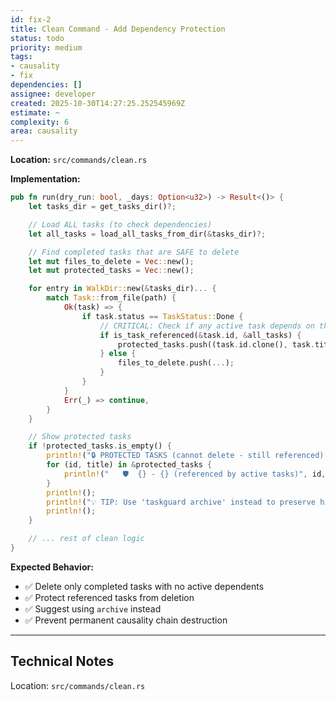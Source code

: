 ```yaml
---
id: fix-2
title: Clean Command - Add Dependency Protection
status: todo
priority: medium
tags:
- causality
- fix
dependencies: []
assignee: developer
created: 2025-10-30T14:27:25.252545969Z
estimate: ~
complexity: 6
area: causality
---
```



**Location:** `src/commands/clean.rs`

**Implementation:**
```rust
pub fn run(dry_run: bool, _days: Option<u32>) -> Result<()> {
    let tasks_dir = get_tasks_dir()?;

    // Load ALL tasks (to check dependencies)
    let all_tasks = load_all_tasks_from_dir(&tasks_dir)?;

    // Find completed tasks that are SAFE to delete
    let mut files_to_delete = Vec::new();
    let mut protected_tasks = Vec::new();

    for entry in WalkDir::new(&tasks_dir)... {
        match Task::from_file(path) {
            Ok(task) => {
                if task.status == TaskStatus::Done {
                    // CRITICAL: Check if any active task depends on this
                    if is_task_referenced(&task.id, &all_tasks) {
                        protected_tasks.push((task.id.clone(), task.title.clone()));
                    } else {
                        files_to_delete.push(...);
                    }
                }
            }
            Err(_) => continue,
        }
    }

    // Show protected tasks
    if !protected_tasks.is_empty() {
        println!("🔒 PROTECTED TASKS (cannot delete - still referenced):");
        for (id, title) in &protected_tasks {
            println!("   🛡️  {} - {} (referenced by active tasks)", id, title);
        }
        println!();
        println!("💡 TIP: Use 'taskguard archive' instead to preserve history");
        println!();
    }

    // ... rest of clean logic
}
```

**Expected Behavior:**
- ✅ Delete only completed tasks with no active dependents
- ✅ Protect referenced tasks from deletion
- ✅ Suggest using `archive` instead
- ✅ Prevent permanent causality chain destruction

---


## Technical Notes
Location: `src/commands/clean.rs`